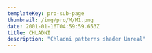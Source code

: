```yaml
---
templateKey: pro-sub-page
thumbnail: /img/pro/M/M1.png
date: 2001-01-16T04:59:59.653Z
title: CHLADNI
description: "Chladni patterns shader Unreal"
---
```

